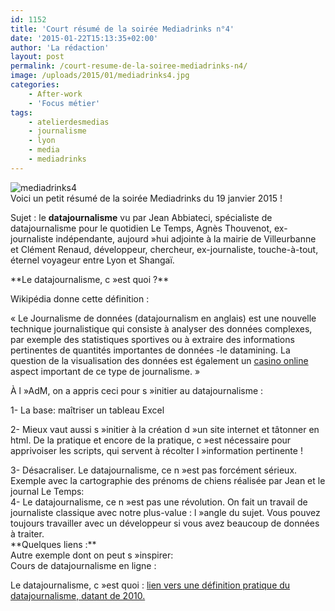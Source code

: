 ```yaml
---
id: 1152
title: 'Court résumé de la soirée Mediadrinks n°4'
date: '2015-01-22T15:13:35+02:00'
author: 'La rédaction'
layout: post
permalink: /court-resume-de-la-soiree-mediadrinks-n4/
image: /uploads/2015/01/mediadrinks4.jpg
categories:
    - After-work
    - 'Focus métier'
tags:
    - atelierdesmedias
    - journalisme
    - lyon
    - media
    - mediadrinks
---
```


<div><div><div><div><div><div><div><img src="/uploads/2015/01/mediadrinks4-300x225.jpg" alt="mediadrinks4"></div><div></div><div></div>Voici un petit résumé de la soirée Mediadrinks du 19 janvier 2015 !

Sujet : le **datajournalisme** vu par Jean Abbiateci, <span class="fsl">spécialiste de datajournalisme pour le quotidien Le Temps</span>, Agnès Thouvenot, <span class="fsl">ex-journaliste indépendante, aujourd »hui adjointe à la mairie de Villeurbanne</span> et Clément Renaud, <span class="fsl">développeur, chercheur, ex-journaliste, touche-à-tout, éternel voyageur entre Lyon et Shangaï. </span>

</div></div></div>**Le datajournalisme, c »est quoi ?**

Wikipédia donne cette définition :

« Le Journalisme de données (datajournalism en anglais) est une nouvelle technique journalistique qui consiste à analyser des données complexes, par exemple des statistiques sportives ou à extraire des informations pertinentes de quantités importantes de données -le datamining. La question de la visualisation des données est également un [casino online](http://www.nbso.ca/) aspect important de ce type de journalisme. »

À l »AdM, on a appris ceci pour s »initier au datajournalisme :

1- La base: maîtriser un tableau Excel

2- Mieux vaut aussi s »initier à la création d »un site internet et tâtonner en html. De la pratique et encore de la pratique, c »est nécessaire pour apprivoiser les scripts, qui servent à récolter l »information pertinente !

</div>3- Désacraliser. Le datajournalisme, ce n »est pas forcément sérieux. Exemple avec la cartographie des prénoms de chiens réalisée par Jean et le journal Le Temps: <http://www.letemps.ch/interactive/2014/chiens/>

</div>4- Le datajournalisme, ce n »est pas une révolution. On fait un travail de journaliste classique avec notre plus-value : l »angle du sujet. Vous pouvez toujours travailler avec un développeur si vous avez beaucoup de données à traiter.

</div><div style="text-align: justify">**Quelques liens :**</div>Autre exemple dont on peut s »inspirer: <http://dataletemps.github.io/2014/11/09/airbnb.html>

<div><div><div><div><div><div><div>Cours de datajournalisme en ligne : <http://datajournalismcourse.net/>

Le datajournalisme, c »est quoi : [lien vers une définition pratique du datajournalisme, datant de 2010. ](http://fing.tumblr.com/post/778175696/lift10-journaliste-de-donnees-cest-quoi)

</div></div></div></div></div></div></div>